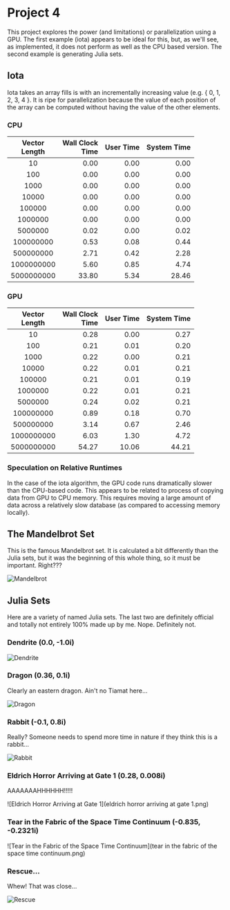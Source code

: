 # Project 4

This project explores the power (and limitations) or parallelization using a GPU. The first example (iota) appears to be ideal for this, but, as we'll see, as implemented, it does not perform as well as the CPU based version.  The second example is generating Julia sets.

## Iota

Iota takes an array fills is with an incrementally increasing value (e.g. { 0, 1, 2, 3, 4 }. It is ripe for parallelization because the value of each position of the array can be computed without having the value of the other elements.

### CPU

|Vector<br>Length|Wall Clock<br>Time|User Time|System Time|
|:--:|--:|--:|--:|
|10| 0.00| 0.00| 0.00|
|100| 0.00| 0.00| 0.00|
|1000| 0.00| 0.00| 0.00|
|10000| 0.00| 0.00| 0.00|
|100000| 0.00| 0.00| 0.00|
|1000000| 0.00| 0.00| 0.00|
|5000000| 0.02| 0.00| 0.02|
|100000000| 0.53| 0.08| 0.44|
|500000000| 2.71| 0.42| 2.28|
|1000000000| 5.60| 0.85| 4.74|
|5000000000|33.80| 5.34|28.46|

### GPU

|Vector<br>Length|Wall Clock<br>Time|User Time|System Time|
|:--:|--:|--:|--:|
|10| 0.28| 0.00| 0.27|
|100| 0.21| 0.01| 0.20|
|1000| 0.22| 0.00| 0.21|
|10000| 0.22| 0.01| 0.21|
|100000| 0.21| 0.01| 0.19|
|1000000| 0.22| 0.01| 0.21|
|5000000| 0.24| 0.02| 0.21|
|100000000| 0.89| 0.18| 0.70|
|500000000| 3.14| 0.67| 2.46|
|1000000000| 6.03| 1.30| 4.72|
|5000000000|54.27|10.06|44.21|

### Speculation on Relative Runtimes

In the case of the iota algorithm, the GPU code runs dramatically slower than the CPU-based code. This appears to be related to process of copying data from GPU to CPU memory. This requires moving a large amount of data across a relatively slow database (as compared to accessing memory locally).


## The Mandelbrot Set

This is the famous Mandelbrot set. It is calculated a bit differently than the Julia sets, but it was the beginning of this whole thing, so it must be important. Right???

![Mandelbrot](mandelbrot.png)



## Julia Sets

Here are a variety of named Julia sets.  The last two are definitely official and totally not entirely 100% made up by me. Nope. Definitely not.

### Dendrite (0.0, -1.0i)

![Dendrite](dendrite.png)

### Dragon (0.36, 0.1i)

Clearly an eastern dragon. Ain't no Tiamat here...

![Dragon](dragon.png)

### Rabbit (-0.1, 0.8i)

Really? Someone needs to spend more time in nature if they think this is a rabbit...

![Rabbit](rabbit.png)

### Eldrich Horror Arriving at Gate 1 (0.28, 0.008i)

AAAAAAAHHHHHH!!!!!

![Eldrich Horror Arriving at Gate 1](eldrich horror arriving at gate 1.png)

### Tear in the Fabric of the Space Time Continuum (-0.835, -0.2321i)

![Tear in the Fabric of the Space Time Continuum](tear in the fabric of the space time continuum.png)

### Rescue...

Whew! That was close...

![Rescue](rescue.png)

